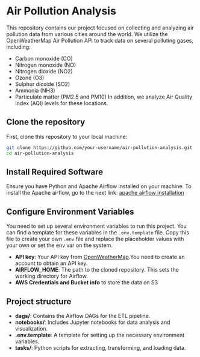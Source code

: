 # Air Pollution Analysis

This repository contains our project focused on collecting and analyzing air pollution data from various cities around the world. We utilize the OpenWeatherMap Air Pollution API to track data on several polluting gases, including:

- Carbon monoxide (CO)
- Nitrogen monoxide (NO)
- Nitrogen dioxide (NO2)
- Ozone (O3)
- Sulphur dioxide (SO2)
- Ammonia (NH3)
- Particulate matter (PM2.5 and PM10)
In addition, we analyze Air Quality Index (AQI) levels for these locations.
## Clone the repository 
First, clone this repository to your local machine:
```sh
git clone https://github.com/your-username/air-pollution-analysis.git
cd air-pollution-analysis
```
## Install Required Software
Ensure you have Python and Apache Airflow installed on your machine. To install the Apache airflow, go to the next link: [apache airflow installation](https://airflow.apache.org/docs/apache-airflow/stable/start.html)

## Configure Environment Variables
You need to set up several environment variables to run this project. You can find a template for these variables in the `.env.template` file. Copy this file to create your own `.env` file and replace the placeholder values with your own or set the env var on the system.
 - **API key**: Your API key from [OpenWeatherMap](https://openweathermap.org).You need to create an account to obtain an API key.
 - **AIRFLOW_HOME**: The path to the cloned repository. This sets the working directory for Airflow.
 - **AWS Credentials and Bucket info** to store the data on S3

 ## Project structure
- **dags/**: Contains the Airflow DAGs for the ETL pipeline.
- **notebooks/**: Includes Jupyter notebooks for data analysis and visualization.
- **.env.template**: A template for setting up the necessary environment variables.
- **tasks/**: Python scripts for extracting, transforming, and loading data.
